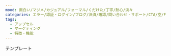 ```yaml
---
mood: 面白い/マジメ/カジュアル/フォーマル/くだけた/丁寧/熱心/淡々
categories: エラー/認証・ログイン/ブログ/決済/確認/問い合わせ・サポート/CTA/空/FAQ/フッター/ローディング/マーケティング/通知/プレースホルダー/価格/プライバシー/設定/ユーザー登録/お客様の声
tags:
  - アップセル
  - マーケティング
  - 特徴・機能
---
```

テンプレート